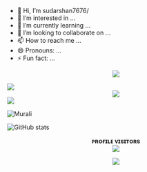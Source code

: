 - 👋 Hi, I’m sudarshan7676/
- 👀 I’m interested in ...
- 🌱 I’m currently learning ...
- 💞️ I’m looking to collaborate on ...
- 📫 How to reach me ...
- 😄 Pronouns: ...
- ⚡ Fun fact: ...

<!---sudarshan7676/sudarshan7676 is a ✨ special ✨ repository because its README.md (this file) appears on your GitHub profile.
You can click the Preview link to take a look at your changes.
--->
<p align="center"> 
   <img src="https://capsule-render.vercel.app/api?type=waving&color=gradient&text=🇷 🇴 🇭 🇦 🇳&height=100&section=header"/> 
 </p> 
 <img src="https://user-images.githubusercontent.com/73097560/115834477-dbab4500-a447-11eb-908a-139a6edaec5c.gif"> 

 <div align="center">
  <img src="https://readme-typing-svg.herokuapp.com?color=00FF00&center=true&lines=WELCOME+TO+MY+PROFILE&width=600&height=180" style="font-size: smaller;">
</div>

<img src="https://user-images.githubusercontent.com/73097560/115834477-dbab4500-a447-11eb-908a-139a6edaec5c.gif"> 


![Murali](https://media.giphy.com/media/iuMqhDxbEpekk31eQN/giphy.gif)


![ GitHub stats](https://github-readme-stats.vercel.app/api?username=sudarshan7676&show_icons=true&theme=radical)


<p align="center">
    <b>ᴘʀᴏғɪʟᴇ ᴠɪsɪᴛᴏʀs</b><br>
     <img align="middle" src="https://profile-counter.glitch.me/sudarshan7676/count.svg" />
</p>


<p align="center">
  <a href="https://t.me/sudarshan7676"><img src="https://telegra.ph/file/a985cb0b2ff8b79a31b9e.jpg"></a>
    </p>
<p align="center">
